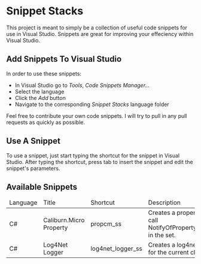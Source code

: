 # Snippet Stacks  

This project is meant to simply be a collection of useful code snippets for use in Visual Studio. Snippets are great for improving
your effeciency within Visual Studio.

## Add Snippets To Visual Studio

In order to use these snippets:
* In Visual Studio go to _Tools_, _Code Snippets Manager..._
* Select the language
* Click the _Add_ button
* Navigate to the corresponding *Snippet Stacks* language folder
  
Feel free to contribute your own code snippets. I will try to pull in any pull requests as quickly as possible.

## Use A Snippet

To use a snippet, just start typing the shortcut for the snippet in Visual Studio. After typing the shortcut, press tab
to insert the snippet and edit the snippet's parameters.

## Available Snippets

<table>
	<thead>
		<td>Language</td>
		<td>Title</td>
		<td>Shortcut</td>
		<td>Description</td>
	</thead>
	<tr>
		<td>C#</td>
		<td>Caliburn.Micro Property</td>
		<td>propcm_ss</td>
		<td>Creates a property that call NotifyOfPropertyChange() in the set.</td>
	</tr>
	<tr>
		<td>C#</td>
		<td>Log4Net Logger</td>
		<td>log4net_logger_ss</td>
		<td>Creates a log4net logger for the current class.</td>
	</tr>
</table>
